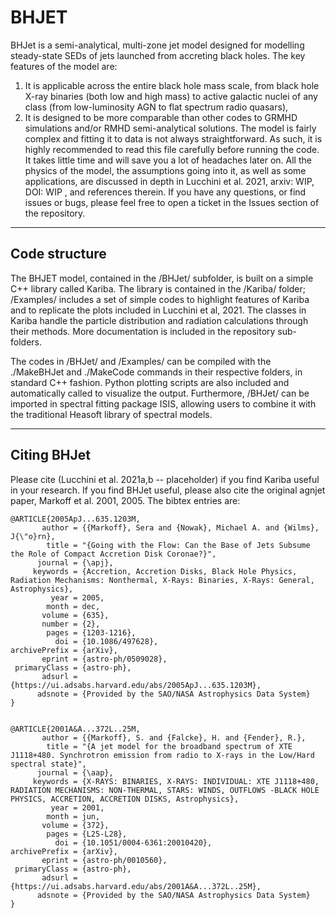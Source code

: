 # BHJET

BHJet is a semi-analytical, multi-zone jet model designed for modelling steady-state SEDs of jets launched from accreting black holes. The key features of the model are: 
1) It is applicable across the entire black hole mass scale, from black hole X-ray binaries (both low and high mass) to active galactic nuclei of any class (from low-luminosity AGN to flat spectrum radio quasars),
2) It is designed to be more comparable than other codes to GRMHD simulations and/or RMHD semi-analytical solutions.
The model is fairly complex and fitting it to data is not always straightforward. As such, it is highly recommended to read this file carefully before running the code. It takes little time and will save you a lot of headaches later on. 
All the physics of the model, the assumptions going into it, as well as some applications, are discussed in depth in Lucchini et al. 2021, arxiv: WIP, DOI: WIP , and references therein.
If you have any questions, or find issues or bugs, please feel free to open a ticket in the Issues section of the repository. 

---------------------------------------------------------------------------------------------------------------------------------------

## Code structure

The BHJET model, contained in the /BHJet/ subfolder, is built on a simple C++ library called Kariba. The library is contained in the /Kariba/ folder; /Examples/ includes a set of simple codes to highlight features of Kariba and to replicate the plots included in Lucchini et al, 2021. The classes in Kariba handle the particle distribution and radiation calculations through their methods. More documentation is included in the repository sub-folders. 

The codes in /BHJet/ and /Examples/ can be compiled with the ./MakeBHJet and ./MakeCode commands in their respective folders, in standard C++ fashion. Python plotting scripts are also included and automatically called to visualize the output. Furthermore, /BHJet/ can be imported in spectral fitting package ISIS, allowing users to combine it with the traditional Heasoft library of spectral models.

---------------------------------------------------------------------------------------------------------------------------------------

## Citing BHJet

Please cite (Lucchini et al. 2021a,b -- placeholder) if you find Kariba useful in your research. If you find BHJet useful, please also cite the original agnjet paper, Markoff et al. 2001, 2005. The bibtex entries are:

    @ARTICLE{2005ApJ...635.1203M,
           author = {{Markoff}, Sera and {Nowak}, Michael A. and {Wilms}, J{\"o}rn},
            title = "{Going with the Flow: Can the Base of Jets Subsume the Role of Compact Accretion Disk Coronae?}",
          journal = {\apj},
         keywords = {Accretion, Accretion Disks, Black Hole Physics, Radiation Mechanisms: Nonthermal, X-Rays: Binaries, X-Rays: General, Astrophysics},
             year = 2005,
            month = dec,
           volume = {635},
           number = {2},
            pages = {1203-1216},
              doi = {10.1086/497628},
    archivePrefix = {arXiv},
           eprint = {astro-ph/0509028},
     primaryClass = {astro-ph},
           adsurl = {https://ui.adsabs.harvard.edu/abs/2005ApJ...635.1203M},
          adsnote = {Provided by the SAO/NASA Astrophysics Data System}
    }


    @ARTICLE{2001A&A...372L..25M,
           author = {{Markoff}, S. and {Falcke}, H. and {Fender}, R.},
            title = "{A jet model for the broadband spectrum of XTE J1118+480. Synchrotron emission from radio to X-rays in the Low/Hard spectral state}",
          journal = {\aap},
         keywords = {X-RAYS: BINARIES, X-RAYS: INDIVIDUAL: XTE J1118+480, RADIATION MECHANISMS: NON-THERMAL, STARS: WINDS, OUTFLOWS -BLACK HOLE PHYSICS, ACCRETION, ACCRETION DISKS, Astrophysics},
             year = 2001,
            month = jun,
           volume = {372},
            pages = {L25-L28},
              doi = {10.1051/0004-6361:20010420},
    archivePrefix = {arXiv},
           eprint = {astro-ph/0010560},
     primaryClass = {astro-ph},
           adsurl = {https://ui.adsabs.harvard.edu/abs/2001A&A...372L..25M},
          adsnote = {Provided by the SAO/NASA Astrophysics Data System}
    }
